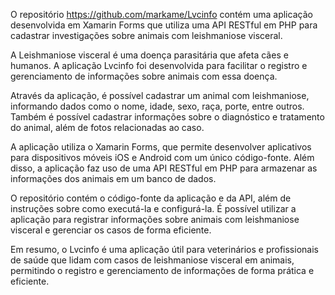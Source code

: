 O repositório https://github.com/markame/Lvcinfo contém uma aplicação desenvolvida em Xamarin Forms que utiliza uma API RESTful em PHP para cadastrar investigações sobre animais com leishmaniose visceral.

A Leishmaniose visceral é uma doença parasitária que afeta cães e humanos. A aplicação Lvcinfo foi desenvolvida para facilitar o registro e gerenciamento de informações sobre animais com essa doença.

Através da aplicação, é possível cadastrar um animal com leishmaniose, informando dados como o nome, idade, sexo, raça, porte, entre outros. Também é possível cadastrar informações sobre o diagnóstico e tratamento do animal, além de fotos  relacionadas ao caso.

A aplicação utiliza o Xamarin Forms, que permite desenvolver aplicativos para dispositivos móveis iOS e Android com um único código-fonte. Além disso, a aplicação faz uso de uma API RESTful em PHP para armazenar as informações dos animais em um banco de dados.

O repositório contém o código-fonte da aplicação e da API, além de instruções sobre como executá-la e configurá-la. É possível utilizar a aplicação para registrar informações sobre animais com leishmaniose visceral e gerenciar os casos de forma eficiente.

Em resumo, o Lvcinfo é uma aplicação útil para veterinários e profissionais de saúde que lidam com casos de leishmaniose visceral em animais, permitindo o registro e gerenciamento de informações de forma prática e eficiente.
